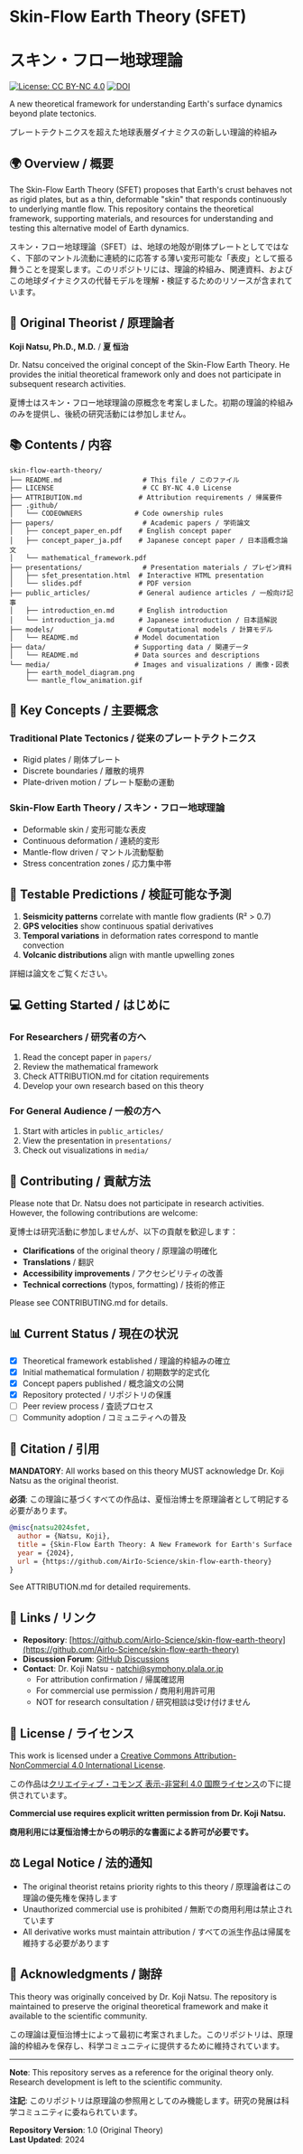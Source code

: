 # Skin-Flow Earth Theory (SFET)
# スキン・フロー地球理論

[![License: CC BY-NC 4.0](https://img.shields.io/badge/License-CC%20BY--NC%204.0-lightgrey.svg)](https://creativecommons.org/licenses/by-nc/4.0/)
[![DOI](https://zenodo.org/badge/DOI/10.5281/zenodo.XXXXXXX.svg)](https://doi.org/10.5281/zenodo.XXXXXXX)

A new theoretical framework for understanding Earth's surface dynamics beyond plate tectonics.

プレートテクトニクスを超えた地球表層ダイナミクスの新しい理論的枠組み

## 🌍 Overview / 概要

The Skin-Flow Earth Theory (SFET) proposes that Earth's crust behaves not as rigid plates, but as a thin, deformable "skin" that responds continuously to underlying mantle flow. This repository contains the theoretical framework, supporting materials, and resources for understanding and testing this alternative model of Earth dynamics.

スキン・フロー地球理論（SFET）は、地球の地殻が剛体プレートとしてではなく、下部のマントル流動に連続的に応答する薄い変形可能な「表皮」として振る舞うことを提案します。このリポジトリには、理論的枠組み、関連資料、およびこの地球ダイナミクスの代替モデルを理解・検証するためのリソースが含まれています。

## 👤 Original Theorist / 原理論者

**Koji Natsu, Ph.D., M.D.** / **夏 恒治**

Dr. Natsu conceived the original concept of the Skin-Flow Earth Theory. He provides the initial theoretical framework only and does not participate in subsequent research activities.

夏博士はスキン・フロー地球理論の原概念を考案しました。初期の理論的枠組みのみを提供し、後続の研究活動には参加しません。

## 📚 Contents / 内容

```
skin-flow-earth-theory/
├── README.md                    # This file / このファイル
├── LICENSE                      # CC BY-NC 4.0 License
├── ATTRIBUTION.md              # Attribution requirements / 帰属要件
├── .github/
│   └── CODEOWNERS             # Code ownership rules
├── papers/                      # Academic papers / 学術論文
│   ├── concept_paper_en.pdf    # English concept paper
│   ├── concept_paper_ja.pdf    # Japanese concept paper / 日本語概念論文
│   └── mathematical_framework.pdf
├── presentations/               # Presentation materials / プレゼン資料
│   ├── sfet_presentation.html  # Interactive HTML presentation
│   └── slides.pdf              # PDF version
├── public_articles/            # General audience articles / 一般向け記事
│   ├── introduction_en.md      # English introduction
│   └── introduction_ja.md      # Japanese introduction / 日本語解説
├── models/                     # Computational models / 計算モデル
│   └── README.md              # Model documentation
├── data/                      # Supporting data / 関連データ
│   └── README.md              # Data sources and descriptions
└── media/                     # Images and visualizations / 画像・図表
    ├── earth_model_diagram.png
    └── mantle_flow_animation.gif
```

## 🎯 Key Concepts / 主要概念

### Traditional Plate Tectonics / 従来のプレートテクトニクス
- Rigid plates / 剛体プレート
- Discrete boundaries / 離散的境界
- Plate-driven motion / プレート駆動の運動

### Skin-Flow Earth Theory / スキン・フロー地球理論
- Deformable skin / 変形可能な表皮
- Continuous deformation / 連続的変形
- Mantle-flow driven / マントル流動駆動
- Stress concentration zones / 応力集中帯

## 🔬 Testable Predictions / 検証可能な予測

1. **Seismicity patterns** correlate with mantle flow gradients (R² > 0.7)
2. **GPS velocities** show continuous spatial derivatives 
3. **Temporal variations** in deformation rates correspond to mantle convection
4. **Volcanic distributions** align with mantle upwelling zones

詳細は論文をご覧ください。

## 💻 Getting Started / はじめに

### For Researchers / 研究者の方へ

1. Read the concept paper in `papers/`
2. Review the mathematical framework
3. Check ATTRIBUTION.md for citation requirements
4. Develop your own research based on this theory

### For General Audience / 一般の方へ

1. Start with articles in `public_articles/`
2. View the presentation in `presentations/`
3. Check out visualizations in `media/`

## 🤝 Contributing / 貢献方法

Please note that Dr. Natsu does not participate in research activities. However, the following contributions are welcome:

夏博士は研究活動に参加しませんが、以下の貢献を歓迎します：

- **Clarifications** of the original theory / 原理論の明確化
- **Translations** / 翻訳
- **Accessibility improvements** / アクセシビリティの改善
- **Technical corrections** (typos, formatting) / 技術的修正

Please see CONTRIBUTING.md for details.

## 📊 Current Status / 現在の状況

- [x] Theoretical framework established / 理論的枠組みの確立
- [x] Initial mathematical formulation / 初期数学的定式化
- [x] Concept papers published / 概念論文の公開
- [x] Repository protected / リポジトリの保護
- [ ] Peer review process / 査読プロセス
- [ ] Community adoption / コミュニティへの普及

## 📖 Citation / 引用

**MANDATORY**: All works based on this theory MUST acknowledge Dr. Koji Natsu as the original theorist.

**必須**: この理論に基づくすべての作品は、夏恒治博士を原理論者として明記する必要があります。

```bibtex
@misc{natsu2024sfet,
  author = {Natsu, Koji},
  title = {Skin-Flow Earth Theory: A New Framework for Earth's Surface Dynamics},
  year = {2024},
  url = {https://github.com/AirIo-Science/skin-flow-earth-theory}
}
```

See ATTRIBUTION.md for detailed requirements.

## 🔗 Links / リンク

- **Repository**: [https://github.com/AirIo-Science/skin-flow-earth-theory](https://github.com/AirIo-Science/skin-flow-earth-theory)
- **Discussion Forum**: [GitHub Discussions](https://github.com/AirIo-Science/skin-flow-earth-theory/discussions)
- **Contact**: Dr. Koji Natsu - natchi@symphony.plala.or.jp 
  - For attribution confirmation / 帰属確認用
  - For commercial use permission / 商用利用許可用
  - NOT for research consultation / 研究相談は受け付けません

## 📜 License / ライセンス

This work is licensed under a [Creative Commons Attribution-NonCommercial 4.0 International License](https://creativecommons.org/licenses/by-nc/4.0/).

この作品は[クリエイティブ・コモンズ 表示-非営利 4.0 国際ライセンス](https://creativecommons.org/licenses/by-nc/4.0/deed.ja)の下に提供されています。

**Commercial use requires explicit written permission from Dr. Koji Natsu.**

**商用利用には夏恒治博士からの明示的な書面による許可が必要です。**

## ⚖️ Legal Notice / 法的通知

- The original theorist retains priority rights to this theory / 原理論者はこの理論の優先権を保持します
- Unauthorized commercial use is prohibited / 無断での商用利用は禁止されています
- All derivative works must maintain attribution / すべての派生作品は帰属を維持する必要があります

## 🌟 Acknowledgments / 謝辞

This theory was originally conceived by Dr. Koji Natsu. The repository is maintained to preserve the original theoretical framework and make it available to the scientific community.

この理論は夏恒治博士によって最初に考案されました。このリポジトリは、原理論的枠組みを保存し、科学コミュニティに提供するために維持されています。

---

**Note**: This repository serves as a reference for the original theory only. Research development is left to the scientific community.

**注記**: このリポジトリは原理論の参照用としてのみ機能します。研究の発展は科学コミュニティに委ねられています。

**Repository Version**: 1.0 (Original Theory)  
**Last Updated**: 2024
